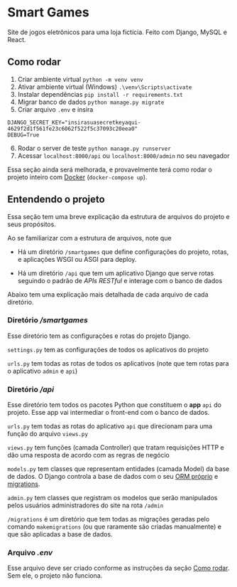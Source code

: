 # Smart Games

Site de jogos eletrônicos para uma loja fictícia. Feito com Django, MySQL e React.

## Como rodar

1. Criar ambiente virtual `python -m venv venv`
2. Ativar ambiente virtual (Windows) `.\venv\Scripts\activate`
3. Instalar dependências `pip install -r requirements.txt`
4. Migrar banco de dados `python manage.py migrate`
5. Criar arquivo `.env` e insira

```
DJANGO_SECRET_KEY="insirasuasecretkeyaqui-4629f2d1f561fe23c6062f522f5c37093c20eea0"
DEBUG=True
```

6. Rodar o server de teste `python manage.py runserver`
7. Acessar `localhost:8000/api` ou `localhost:8000/admin` no seu navegador

Essa seção ainda será melhorada, e provavelmente terá como rodar o projeto inteiro com [Docker](https://www.docker.com/) (`docker-compose up`).

## Entendendo o projeto

Essa seção tem uma breve explicação da estrutura de arquivos do projeto e seus propósitos.

Ao se familiarizar com a estrutura de arquivos, note que 

- Há um diretório `/smartgames` que define configurações do projeto, rotas, e aplicações WSGI ou ASGI para deploy.

- Há um diretório `/api` que tem um aplicativo Django que serve rotas seguindo o padrão de *APIs RESTful* e interage com o banco de dados

Abaixo tem uma explicação mais detalhada de cada arquivo de cada diretório.

### Diretório */smartgames*

Esse diretório tem as configurações e rotas do projeto Django.

`settings.py` tem as configurações de todos os aplicativos do projeto

`urls.py` tem todas as rotas de todos os aplicativos (note que tem rotas para o aplicativo `admin` e `api`)  

### Diretório */api*

Esse diretório tem todos os pacotes Python que constituem o **app** `api` do projeto. Esse app vai intermediar o front-end com o banco de dados.

`urls.py` tem todas as rotas do aplicativo `api` que direcionam para uma função do arquivo `views.py`

`views.py` tem funções (camada Controller) que tratam requisições HTTP e dão uma resposta de acordo com as regras de negócio

`models.py` tem classes que representam entidades (camada Model) da base de dados. O Django controla a base de dados com o seu [ORM próprio](https://docs.djangoproject.com/pt-br/4.1/topics/db/queries/) e [migrations](https://docs.djangoproject.com/pt-br/4.1/topics/migrations/).

`admin.py` tem classes que registram os modelos que serão manipulados pelos usuários administradores do site na rota `/admin`

`/migrations` é um diretório que tem todas as migrações geradas pelo comando `makemigrations` (ou que raramente são criadas manualmente) e que são aplicadas a base de dados.

### Arquivo *.env*

Esse arquivo deve ser criado conforme as instruções da seção [Como rodar](#como-rodar). Sem ele, o projeto não funciona.